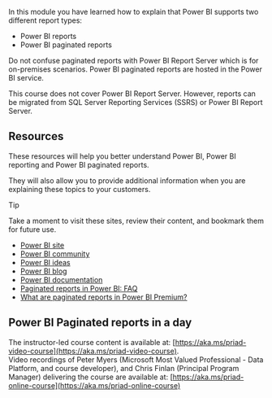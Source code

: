 In this module you have learned how to explain that Power BI supports two different report types:
- Power BI reports
- Power BI paginated reports

Do not confuse paginated reports with Power BI Report Server which is for on-premises scenarios.  Power BI paginated reports are hosted in the Power BI service.

This course does not cover Power BI Report Server. However, reports can be migrated from SQL Server Reporting Services (SSRS) or Power BI Report Server.

## Resources

These resources will help you better understand Power BI, Power BI reporting and Power BI paginated reports.

They will also allow you to provide additional information when you are explaining these topics to your customers. 

> [!TIP]
> Take a moment to visit these sites, review their content, and bookmark them for future use.

- [Power BI site](http://powerbi.com)
- [Power BI community](http://community.powerbi.com/)
- [Power BI ideas](http://ideas.powerbi.com/)
- [Power BI blog](https://blog.powerbi.com/)
- [Power BI documentation](https://docs.microsoft.com/power-bi/)
- [Paginated reports in Power BI: FAQ](https://docs.microsoft.com/power-bi/paginated-reports-faq)
- [What are paginated reports in Power BI Premium?](https://docs.microsoft.com/power-bi/paginated-reports-report-builder-power-bi)

## Power BI Paginated reports in a day
The instructor-led course content is available at: [https://aka.ms/priad-video-course](https://aka.ms/priad-video-course).  
Video recordings of Peter Myers (Microsoft Most Valued Professional - Data Platform, and course developer), and Chris Finlan (Principal Program Manager) delivering the course are available at: [https://aka.ms/priad-online-course](https://aka.ms/priad-online-course)
